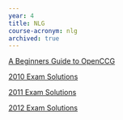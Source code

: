 ```yaml
---
year: 4
title: NLG
course-acronym: nlg
archived: true
---
```


[A Beginners Guide to OpenCCG](http://homepages.inf.ed.ac.uk/mmcconvi/openccg/)

[2010 Exam Solutions](https://docs.google.com/document/d/1BpcNtpDdD22qHuTJbXLZxgsg0VJG_GYo_6vGuuMZN08/edit#)

[2011 Exam Solutions](https://docs.google.com/document/d/1sI5XHV1c1zkEU1gZx-U71H8xQAlkC5nAWILCnHxD6cY/edit#heading=h.ubgwb6ej4nje)

[2012 Exam Solutions](https://docs.google.com/document/d/138oVNVAQY-QkLclN8BTEdN_KF2iAAQThIGhzHE_jq7I/edit#heading=h.rg0e4vyyzmqk)
